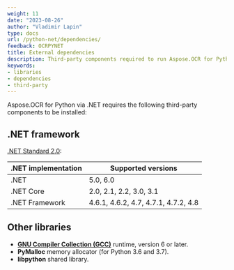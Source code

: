 ```yaml
---
weight: 11
date: "2023-08-26"
author: "Vladimir Lapin"
type: docs
url: /python-net/dependencies/
feedback: OCRPYNET
title: External dependencies
description: Third-party components required to run Aspose.OCR for Python via .NET applications.
keywords:
- libraries
- dependencies
- third-party
---
```


Aspose.OCR for Python via .NET requires the following third-party components to be installed:

## .NET framework

[.NET Standard 2.0](https://docs.microsoft.com/en-us/dotnet/standard/net-standard?tabs=net-standard-2-0):

.NET implementation	| Supported versions
------------------- | ------------------
.NET | 5.0, 6.0
.NET Core | 2.0, 2.1, 2.2, 3.0, 3.1
.NET Framework | 4.6.1, 4.6.2, 4.7, 4.7.1, 4.7.2, 4.8

## Other libraries

- [**GNU Compiler Collection (GCC)**](https://gcc.gnu.org/) runtime, version 6 or later.
- **PyMalloc** memory allocator (for Python 3.6 and 3.7).
- **libpython** shared library.
